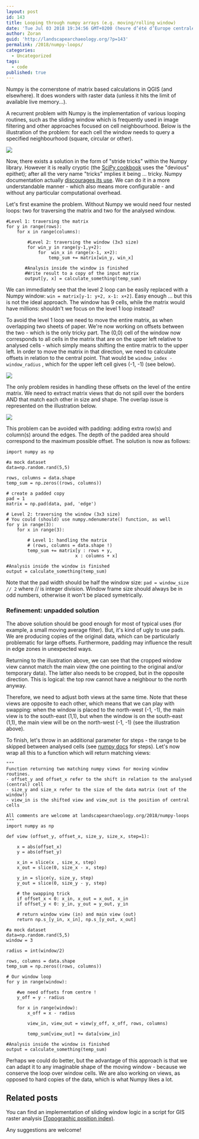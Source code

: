 ```yaml
---
layout: post
id: 143
title: Looping through numpy arrays (e.g. moving/rolling window)
date: 'Tue Jul 03 2018 19:34:56 GMT+0200 (heure d’été d’Europe centrale)'
author: Zoran
guid: 'http://landscapearchaeology.org/?p=143'
permalink: /2018/numpy-loops/
categories:
  - Uncategorized
tags:
  - code
published: true
---
```

Numpy is the cornerstone of matrix based calculations in QGIS (and elsewhere). It does wonders with raster data (unless it hits the limit of available live memory...).  
  
A recurrent problem with Numpy is the implementation of various looping routines, such as the sliding window which is frequently used in image filtering and other approaches focused on cell neighbourhood. Below is the illustration of the problem: for each cell the window needs to query a specified neighbourhood (square, circular or other).  
  
![](http://landscapearchaeology.org/wp/wp-content/uploads/2018/06/2017-11-numpy1b.png)

Now, there exists a solution in the form of "stride tricks" within the Numpy library. However it is really cryptic (the [SciPy cookbook](http://scipy-cookbook.readthedocs.io/items/GameOfLifeStrides.html) uses the "devious" epithet); after all the very name "tricks" implies it being ... tricky. Numpy documentation actually [discourages its use](https://docs.scipy.org/doc/numpy-1.13.0/reference/generated/numpy.lib.stride_tricks.as_strided.html). We can do it in a more understandable manner - which also means more configurable - and without any particular computational overhead.  
  
Let's first examine the problem. Without Numpy we would need four nested loops: two for traversing the matrix and two for the analysed window.  
  
``` 
#Level 1: traversing the matrix 
for y in range(rows):
    for x in range(columns):

        #Level 2: traversing the window (3x3 size) 
        for win_y in range(y-1,y+2):
            for  win_x in range(x-1, x+2):
                temp_sum += matrix[win_y, win_x]

       #Analysis inside the window is finished
       #Write result to a copy of the input matrix
       output[y, x] = calculate_something(temp_sum) 
```
We can immediately see that the level 2 loop can be easily replaced with a Numpy window: `win = matrix[y-1: y+2, x-1: x+2]`. Easy enough ... but this is not the ideal approach. The window has 9 cells, while the matrix would have millions: shouldn't we focus on the level 1 loop instead?  
  
To avoid the level 1 loop we need to move the entire matrix, as when overlapping two sheets of paper. We're now working on offsets between the two - which is the only tricky part. The (0,0) cell of the window now corresponds to all cells in the matrix that are on the upper left relative to analysed cells - which simply means shifting the entire matrix to the upper left. In order to move the matrix in that direction, we need to calculate offsets in relation to the central point. That would be `window_index - window_radius` , which for the upper left cell gives (-1, -1) (see below).  
  
![](http://landscapearchaeology.org/wp/wp-content/uploads/2018/06/2017-11-numpy2.png)
  
The only problem resides in handling these offsets on the level of the entire matrix. We need to extract matrix views that do not spill over the borders AND that match each other in size and shape. The overlap issue is represented on the illustration below.  
  
![](http://landscapearchaeology.org/wp/wp-content/uploads/2018/06/2017-11-numpy3.png)
  
This problem can be avoided with padding: adding extra row(s) and column(s) around the edges. The depth of the padded area should correspond to the maximum possible offset. The solution is now as follows:  
  
```
import numpy as np

#a mock dataset
data=np.random.rand(5,5)

rows, columns = data.shape
temp_sum = np.zeros((rows, columns))

# create a padded copy
pad = 1 
matrix = np.pad(data, pad, 'edge')

# Level 2: traversing the window (3x3 size)
# You could (should) use numpy.ndenumerate() function, as well
for y in range(3):
    for x in range(3):

        # Level 1: handling the matrix 
        # (rows, columns = data.shape !)
        temp_sum += matrix[y : rows + y,
                          x : columns + x]

#Analysis inside the window is finished
output = calculate_something(temp_sum) 
```
Note that the pad width should be half the window size: `pad = window_size // 2` where // is integer division. Window frame size should always be in odd numbers, otherwise it won't be placed symetrically.

### Refinement: unpadded solution

The above solution should be good enough for most of typical uses (for example, a small moving average filter). But, it's kind of ugly to use pads. We are producing copies of the original data, which can be particularly problematic for large offsets. Furthermore, padding may influence the result in edge zones in unexpected ways. 

Returning to the illustration above, we can see that the cropped window view cannot match the main view (the one pointing to the original and/or temporary data). The latter also needs to be cropped, but in the opposite direction. This is logical: the top row cannot have a neighbour to the north anyway.    
  
Therefore, we need to adjust both views at the same time. Note that these views are opposite to each other, which means that we can play with swapping: when the window is placed to the north-west (-1, -1), the main view is to the south-east (1,1), but when the window is on the south-east  (1,1), the main view will be on the north-west (-1, -1) (see the illustration above).  
  
To finish, let's throw in an additional parameter for steps - the range to be skipped between analysed cells (see [numpy docs](https://docs.scipy.org/doc/numpy-1.13.0/reference/arrays.indexing.html) for steps). Let's now wrap all this to a function which will return matching views:  
  
```
"""
Function returning two matching numpy views for moving window routines.
- offset_y and offset_x refer to the shift in relation to the analysed (central) cell 
- size_y and size_x refer to the size of the data matrix (not of the window!)
- view_in is the shifted view and view_out is the position of central cells

All comments are welcome at landscapearchaeology.org/2018/numpy-loops
"""
import numpy as np

def view (offset_y, offset_x, size_y, size_x, step=1):
 
    x = abs(offset_x)
    y = abs(offset_y)
 
    x_in = slice(x , size_x, step) 
    x_out = slice(0, size_x - x, step)
 
    y_in = slice(y, size_y, step)
    y_out = slice(0, size_y - y, step)
 
    # the swapping trick    
    if offset_x < 0: x_in, x_out = x_out, x_in                                 
    if offset_y < 0: y_in, y_out = y_out, y_in
 
    # return window view (in) and main view (out)
    return np.s_[y_in, x_in], np.s_[y_out, x_out]
 
#a mock dataset
data=np.random.rand(5,5)
window = 3

radius = int(window/2)
 
rows, columns = data.shape
temp_sum = np.zeros((rows, columns))
 
# Our window loop  
for y in range(window):

    #we need offsets from centre !
    y_off = y - radius

    for x in range(window):
        x_off = x - radius
 
        view_in, view_out = view(y_off, x_off, rows, columns)
 
        temp_sum[view_out] += data[view_in]

#Analysis inside the window is finished
output = calculate_something(temp_sum) 
```
 
Perhaps we could do better, but the advantage of this approach is that we can adapt it to any imaginable shape of the moving window - because we conserve the loop over window cells. We are also working on views, as opposed to hard copies of the data, which is what Numpy likes a lot.  

## Related posts
You can find an implementation of sliding window logic in a script for GIS raster analysis [(Topographic position index)](https://landscapearchaeology.org/2021/python-tpi/).  
  
Any suggestions are welcome!
